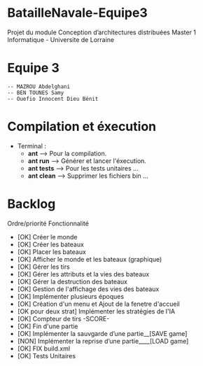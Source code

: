 # BatailleNavale-Equipe3
Projet du module Conception d’architectures distribuées
Master 1 Informatique - Universite de Lorraine
# Equipe 3 
    -- MAZROU Abdelghani
    -- BEN TOUNES Samy
    -- Ouefio Innocent Dieu Bénit
    
# Compilation et éxecution
   - Terminal :
        * **ant** --> Pour la compilation.
        * **ant run** --> Générer et lancer l'éxecution.
        * **ant tests** --> Pour les tests unitaires ...
        * **ant clean** --> Supprimer les fichiers bin ...
   
# Backlog
  Ordre/priorité  Fonctionnalité
  -  [OK]                 Créer le monde
  -  [OK]                 Créer les bateaux
  -  [OK]                 Placer les bateaux
  -  [OK]                 Afficher le monde et les bateaux (graphique)
  -  [OK]                 Gérer les tirs
  -  [OK]                 Gérer les attributs et la vies des bateaux
  -  [OK]                 Gérer la destruction des bateaux
  -  [OK]                 Gestion de l'affichage des vies des bateaux
  -  [OK]                 Implémenter plusieurs époques
  -  [OK]                 Création d'un menu et Ajout de la fenetre d'accueil
  -  [OK pour deux strat] Implémenter les stratégies de l'IA
  -  [OK]			      Compteur de tirs -SCORE-
  -  [OK]			      Fin d'une partie
  -  [OK]                 Implémenter la sauvgarde d’une partie__[SAVE game]
  -  [NON]                Implémenter la reprise d’une partie____[LOAD game]
  -  [OK]                 FIX build.xml
  -  [OK]                 Tests Unitaires
